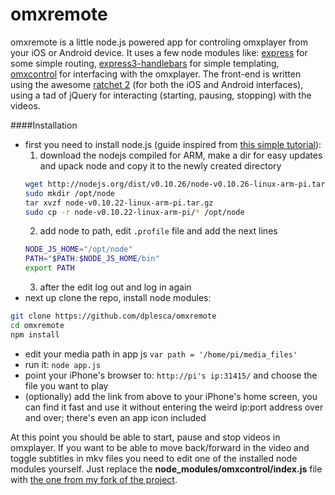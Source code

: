 omxremote
=========

omxremote is a little node.js powered app for controling omxplayer from your iOS or Android device. It uses a few node modules like: [express](http://expressjs.com/) for some simple routing, [express3-handlebars](https://github.com/ericf/express3-handlebars) for simple templating, [omxcontrol](https://github.com/rikkertkoppes/omxcontrol) for interfacing with the omxplayer. The front-end is written using the awesome [ratchet 2](http://goratchet.com/) (for both the iOS and Android interfaces), using a tad of jQuery for interacting (starting, pausing, stopping) with the videos.

####Installation

- first you need to install node.js (guide inspired from [this simple tutorial](http://blog.rueedlinger.ch/2013/03/raspberry-pi-and-nodejs-basic-setup/)):
    1. download the nodejs compiled for ARM, make a dir for easy updates and upack node and copy it to the newly created directory
    ```bash
    wget http://nodejs.org/dist/v0.10.26/node-v0.10.26-linux-arm-pi.tar.gz
    sudo mkdir /opt/node
    tar xvzf node-v0.10.22-linux-arm-pi.tar.gz
    sudo cp -r node-v0.10.22-linux-arm-pi/* /opt/node
    ```
    2. add node to path, edit `.profile` file and add the next lines  
    ```bash
    NODE_JS_HOME="/opt/node"
    PATH="$PATH:$NODE_JS_HOME/bin"
    export PATH
    ```  
    3. after the edit log out and log in again
- next up clone the repo, install node modules:  
```bash
git clone https://github.com/dplesca/omxremote
cd omxremote  
npm install  
```
- edit your media path in app js `var path = '/home/pi/media_files'`  
- run it: `node app.js`
- point your iPhone's browser to: `http://pi's ip:31415/` and choose the file you want to play
- (optionally) add the link from above to your iPhone's home screen, you can find it fast and use it without entering the weird ip:port address over and over; there's even an app icon included

At this point you should be able to start, pause and stop videos in omxplayer. If you want to be able to move back/forward in the video and toggle subtitles in mkv files you need to edit one of the installed node modules yourself. Just replace the **node_modules/omxcontrol/index.js** file with [the one from my fork of the project](https://raw.github.com/dplesca/omxcontrol/master/index.js).

